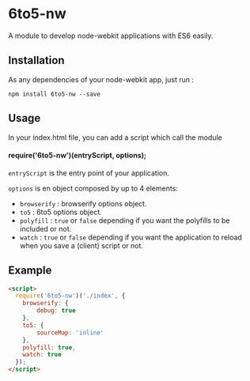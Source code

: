 # 6to5-nw

A module to develop node-webkit applications with ES6 easily.

## Installation
As any dependencies of your node-webkit app, just run :

    npm install 6to5-nw --save

## Usage

In your index.html file, you can add a script which call the module

#### require('6to5-nw')(entryScript, options);

`entryScript` is the entry point of your application.

`options` is en object composed by up to 4 elements: 
  - `browserify` : browserify options object.
  - `to5` : 6to5 options object.
  - `polyfill` : `true` or `false` depending if you want the polyfills to be included or not.
  - `watch` : `true` or `false` depending if you want the application to reload when you save a (client) script or not.

## Example

```html
<script>
  require('6to5-nw')('./index', {
  	browserify: {
  		debug: true
  	},
  	to5: {
  		sourceMap: 'inline'
  	},
  	polyfill: true,
  	watch: true
  });
</script>
```
